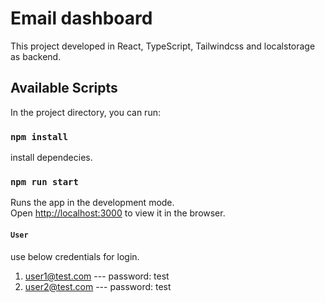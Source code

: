 # Email dashboard

This project developed in React, TypeScript, Tailwindcss and localstorage as backend.

## Available Scripts

In the project directory, you can run:

### `npm install`

install dependecies.

### `npm run start`

Runs the app in the development mode.\
Open [http://localhost:3000](http://localhost:3000) to view it in the browser.

#### `User`

use below credentials for login.

1. user1@test.com --- password: test
2. user2@test.com --- password: test
